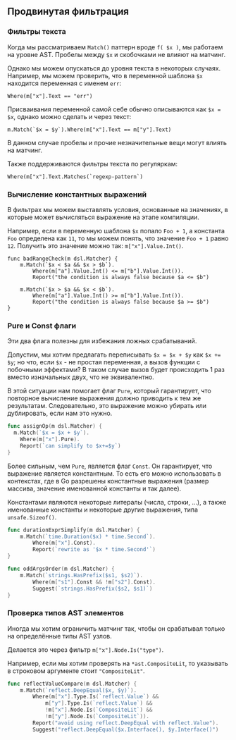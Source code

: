 ## Продвинутая фильтрация

### Фильтры текста

Когда мы рассматриваем `Match()` паттерн вроде `f( $x )`, мы работаем на уровне AST. Пробелы между `$x` и скобочками не влияют на матчинг.

Однако мы можем опускаться до уровня текста в некоторых случаях. Например, мы можем проверить, что в переменной шаблона `$x` находится
переменная с именем `err`:

```
Where(m["x"].Text == "err")
```

Присваивания переменной самой себе обычно описываются как `$x = $x`, однако можно сделать и через текст:

```
m.Match(`$x = $y`).Where(m["x"].Text == m["y"].Text)
```

В данном случае пробелы и прочие незначительные вещи могут влиять на матчинг.

Также поддерживаются фильтры текста по регуляркам:

```
Where(m["x"].Text.Matches(`regexp-pattern`)
```

### Вычисление константных выражений

В фильтрах мы можем выставлять условия, основанные на значениях, в которые может вычисляться выражение на этапе компиляции.

Например, если в переменную шаблона `$x` попало `Foo + 1`, а константа `Foo` определена как `11`, то мы можем понять, что
значение `Foo + 1` равно `12`. Получить это значение можно так: `m["x"].Value.Int()`.

```
func badRangeCheck(m dsl.Matcher) {
	m.Match(`$x < $a && $x > $b`).
		Where(m["a"].Value.Int() <= m["b"].Value.Int()).
		Report("the condition is always false because $a <= $b")

	m.Match(`$x > $a && $x < $b`).
		Where(m["a"].Value.Int() >= m["b"].Value.Int()).
		Report("the condition is always false because $a >= $b")
}
```

### Pure и Const флаги

Эти два флага полезны для избежания ложных срабатываний.

Допустим, мы хотим предлагать переписывать `$x = $x + $y` как `$x += $y`; но что, если `$x` - не простая переменная,
а вызов функции с побочными эффектами? В таком случае вызов будет происходить 1 раз вместо изначальных двух, что не эквивалентно.

В этой ситуации нам помогает флаг `Pure`, который гарантирует, что повторное вычисление выражения должно приводить к тем же результатам.
Следовательно, это выражение можно убирать или дублировать, если нам это нужно.

```go
func assignOp(m dsl.Matcher) {
  m.Match(`$x = $x + $y`).
    Where(m["x"].Pure).
    Report(`can simplify to $x+=$y`)
}
```

Более сильным, чем `Pure`, является флаг `Const`. Он гарантирует, что выражение является константным. То есть его можно использовать в
контекстах, где в Go разрешены константные выражения (размер массива, значение именованной константы и так далее).

Константами являются некоторые литералы (числа, строки, ...), а также именованные константы и некоторые другие выражения, типа `unsafe.Sizeof()`.

```go
func durationExprSimplify(m dsl.Matcher) {
	m.Match(`time.Duration($x) * time.Second`).
		Where(m["x"].Const).
		Report(`rewrite as '$x * time.Second'`)
}

func oddArgsOrder(m dsl.Matcher) {
	m.Match(`strings.HasPrefix($s1, $s2)`).
		Where(m["s1"].Const && !m["s2"].Const).
		Suggest(`strings.HasPrefix($s2, $s1)`)
}
```

### Проверка типов AST элементов

Иногда мы хотим ограничить матчинг так, чтобы он срабатывал только на определённые типы AST узлов.

Делается это через фильтр `m["x"].Node.Is("type")`.

Например, если мы хотим проверять на `*ast.CompositeLit`, то указывать в строковом аргументе стоит `"CompositeLit"`.

```go
func reflectValueCompare(m dsl.Matcher) {
	m.Match(`reflect.DeepEqual($x, $y)`).
		Where(m["x"].Type.Is(`reflect.Value`) &&
			m["y"].Type.Is(`reflect.Value`) &&
			!m["x"].Node.Is(`CompositeLit`) &&
			!m["y"].Node.Is(`CompositeLit`)).
		Report("avoid using reflect.DeepEqual with reflect.Value").
		Suggest("reflect.DeepEqual($x.Interface(), $y.Interface()")
```
